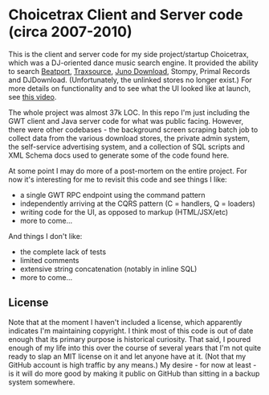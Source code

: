 # Choicetrax Client and Server code (circa 2007-2010)

This is the client and server code for my side project/startup Choicetrax, which was a DJ-oriented dance music search engine. It provided the ability to search [Beatport](http://beatport.com), [Traxsource](http://traxsource.com), [Juno Download](http://junodownload.com), Stompy, Primal Records and DJDownload. (Unfortunately, the unlinked stores no longer exist.) For more details on functionality and to see what the UI looked like at launch, see [this video](https://www.youtube.com/watch?v=rVc8BkVmHzE).

The whole project was almost 37k LOC. In this repo I'm just including the GWT client and Java server code for what was public facing. However, there were other codebases - the background screen scraping batch job to collect data from the various download stores, the private admin system, the self-service advertising system, and a collection of SQL scripts and XML Schema docs used to generate some of the code found here.

At some point I may do more of a post-mortem on the entire project. For now it's interesting for me to revisit this code and see things I like:

- a single GWT RPC endpoint using the command pattern
- independently arriving at the CQRS pattern (C = handlers, Q = loaders)
- writing code for the UI, as opposed to markup (HTML/JSX/etc)
- more to come...

And things I don't like:

- the complete lack of tests
- limited comments
- extensive string concatenation (notably in inline SQL)
- more to come...


## License

Note that at the moment I haven't included a license, which apparently indicates I'm maintaining copyright. I think most of this code is out of date enough that its primary purpose is historical curiosity. That said, I poured enough of my life into this over the course of several years that I'm not quite ready to slap an MIT license on it and let anyone have at it. (Not that my GitHub account is high traffic by any means.) My desire - for now at least - is it will do more good by making it public on GitHub than sitting in a backup system somewhere.